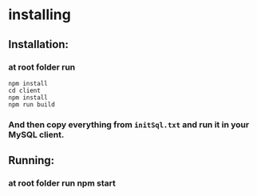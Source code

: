 # installing

## Installation:
### at root folder run 
````
npm install
cd client
npm install
npm run build
````

### And then copy everything from ``initSql.txt`` and run it in your MySQL client.

## Running: 
### at root folder run npm start